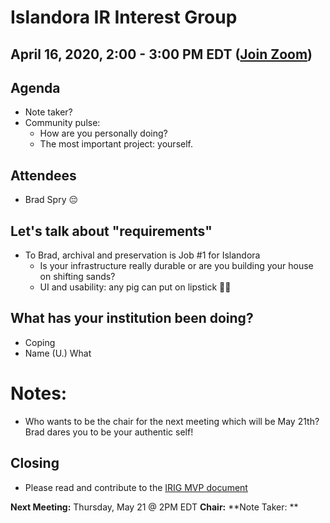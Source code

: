 # Islandora IR Interest Group
## April 16, 2020, 2:00 - 3:00 PM EDT ([Join Zoom](https://zoom.us/j/526356143))

## Agenda
- Note taker?
- Community pulse:
  - How are you personally doing?
  - The most important project: yourself.

## Attendees
- Brad Spry :pensive:

## Let's talk about "requirements"
- To Brad, archival and preservation is Job #1 for Islandora
  - Is your infrastructure really durable or are you building your house on shifting sands?
  - UI and usability: any pig can put on lipstick :pig::lips:

## What has your institution been doing?
- Coping
- Name (U.) What

# Notes:
- Who wants to be the chair for the next meeting which will be May 21th?  Brad dares you to be your authentic self!

## Closing
- Please read and contribute to the [IRIG MVP document](https://docs.google.com/document/d/14IAtsKVhDa4F9Bvjy9ajD4LeEz18HDNUBKu67z8_f6Q/edit#heading=h.x7lagv55l6b8)

**Next Meeting:** Thursday, May 21 @ 2PM EDT
**Chair:**
**Note Taker: **
